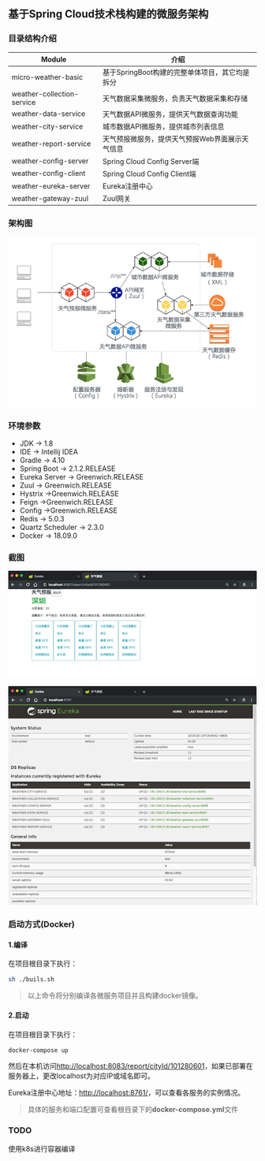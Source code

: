 
## 基于Spring Cloud技术栈构建的微服务架构

### 目录结构介绍

Module | 介绍
---|---
micro-weather-basic | 基于SpringBoot构建的完整单体项目，其它均是拆分
weather-collection-service | 天气数据采集微服务，负责天气数据采集和存储
weather-data-service | 天气数据API微服务，提供天气数据查询功能
weather-city-service | 城市数据API微服务，提供城市列表信息
weather-report-service | 天气预报微服务，提供天气预报Web界面展示天气信息
weather-config-server | Spring Cloud Config Server端 
weather-config-client | Spring Cloud Config Client端
weather-eureka-server | Eureka注册中心
weather-gateway-zuul | Zuul网关

### 架构图
![](/screenshot/architecture.png)

### 环境参数
* JDK -> 1.8
* IDE -> Intellij IDEA
* Gradle -> 4.10
* Spring Boot -> 2.1.2.RELEASE
* Eureka Server -> Greenwich.RELEASE
* Zuul -> Greenwich.RELEASE
* Hystrix ->Greenwich.RELEASE
* Feign ->Greenwich.RELEASE
* Config ->Greenwich.RELEASE
* Redis -> 5.0.3
* Quartz Scheduler -> 2.3.0
* Docker -> 18.09.0

### 截图

![](/screenshot/report.png)

![](/screenshot/eureka.png)

### 启动方式(Docker)

#### 1.编译

在项目根目录下执行：
```bash
sh ./buils.sh
```
> 以上命令将分别编译各微服务项目并且构建docker镜像。

#### 2.启动

在项目根目录下执行：
```bash
docker-compose up
```

然后在本机访问[http://localhost:8083/report/cityId/101280601](http://localhost:8083/report/cityId/101280601)，如果已部署在服务器上，更改localhost为对应IP或域名即可。

Eureka注册中心地址：[http://localhost:8761/](http://localhost:8761/)，可以查看各服务的实例情况。

> 具体的服务和端口配置可查看根目录下的**docker-compose.yml**文件

### TODO

使用k8s进行容器编译